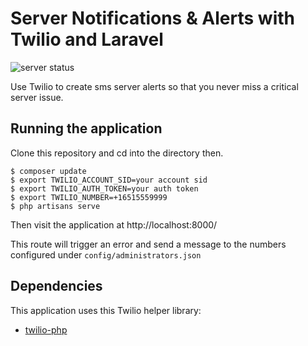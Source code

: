 # Server Notifications & Alerts with Twilio and Laravel

![server status](http://howtodocs.s3.amazonaws.com/new-relic-monitor.png "Server notifications")

Use Twilio to create sms server alerts so that you never miss a critical server issue.

## Running the application

Clone this repository and cd into the directory then.

```
$ composer update
$ export TWILIO_ACCOUNT_SID=your account sid
$ export TWILIO_AUTH_TOKEN=your auth token
$ export TWILIO_NUMBER=+16515559999
$ php artisans serve
```

Then visit the application at http://localhost:8000/

This route will trigger an error and send a message to the numbers
configured under `config/administrators.json`

## Dependencies

This application uses this Twilio helper library:
* [twilio-php](https://github.com/twilio/twilio-php)
